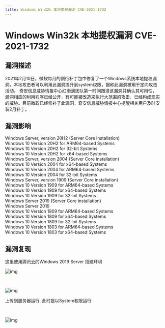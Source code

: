 ```yaml
---
title: Windows Win32k 本地提权漏洞 CVE-2021-1732
---
```

# Windows Win32k 本地提权漏洞 CVE-2021-1732

## 漏洞描述
2021年2月10日，微软每月的例行补丁包中修复了一个Windows系统本地提权漏洞，本地攻击者可以利用此漏洞提升到system权限，据称此漏洞被用于定向攻击活动。
奇安信息威胁情报中心红雨滴团队第一时间跟进该漏洞并确认其可用性，漏洞相应的利用程序已经公开，有可能被改造来执行大范围的攻击，已经构成现实的威胁。目前微软已经修补了此漏洞，奇安信息威胁情报中心提醒相关用户及时安装2月补丁。
## 漏洞影响
<a-checkbox checked>Windows Server, version 20H2 (Server Core Installation) </a-checkbox></br>
<a-checkbox checked>Windows 10 Version 20H2 for ARM64-based Systems </a-checkbox></br>
<a-checkbox checked>Windows 10 Version 20H2 for 32-bit Systems </a-checkbox></br>
<a-checkbox checked>Windows 10 Version 20H2 for x64-based Systems </a-checkbox></br>
<a-checkbox checked>Windows Server, version 2004 (Server Core installation) </a-checkbox></br>
<a-checkbox checked>Windows 10 Version 2004 for x64-based Systems </a-checkbox></br>
<a-checkbox checked>Windows 10 Version 2004 for ARM64-based Systems </a-checkbox></br>
<a-checkbox checked>Windows 10 Version 2004 for 32-bit Systems </a-checkbox></br>
<a-checkbox checked>Windows Server, version 1909 (Server Core installation) </a-checkbox></br>
<a-checkbox checked>Windows 10 Version 1909 for ARM64-based Systems </a-checkbox></br>
<a-checkbox checked>Windows 10 Version 1909 for x64-based Systems </a-checkbox></br>
<a-checkbox checked>Windows 10 Version 1909 for 32-bit Systems </a-checkbox></br>
<a-checkbox checked>Windows Server 2019 (Server Core installation) </a-checkbox></br>
<a-checkbox checked>Windows Server 2019 </a-checkbox></br>
<a-checkbox checked>Windows 10 Version 1809 for ARM64-based Systems </a-checkbox></br>
<a-checkbox checked>Windows 10 Version 1809 for x64-based Systems </a-checkbox></br>
<a-checkbox checked>Windows 10 Version 1809 for 32-bit Systems </a-checkbox></br>
<a-checkbox checked>Windows 10 Version 1803 for ARM64-based Systems </a-checkbox></br>
<a-checkbox checked>Windows 10 Version 1803 for x64-based Systems</a-checkbox></br>
## 漏洞复现
这里使用腾讯云的Windows 2019 Server 搭建环境

![img](https://security-1310978225.cos.ap-beijing.myqcloud.com/public/img/1627105008215-9e759c3d-cdc8-44f0-80ef-bf497f7739b1.png)

<a-alert type="success" message="Github公开地址:https://github.com/KaLendsi/CVE-2021-1732-Exploit" description="" showIcon>
</a-alert>
<br/>

![img](https://security-1310978225.cos.ap-beijing.myqcloud.com/public/img/1627105008270-15ba34cf-8dcc-471a-b856-c21ffece9b83.png)

上传到服务器运行, 此时是以System权限运行

<a-alert type="success" message="注意有蓝屏概率 CVE-2021-1723 whoami" description="" showIcon>
</a-alert>
<br/>

![img](https://security-1310978225.cos.ap-beijing.myqcloud.com/public/img/1627105008661-cb39b0a2-ff69-4f96-8ac2-653a696155f0.png)
